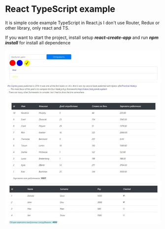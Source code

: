# React TypeScript example

It is simple code example TypeScript in React.js
I don't use Router, Redux or other library, only react and TS.

If you want to start the project, install setup ***react-create-app*** and run ***npm install*** for install all dependence

![ts-react-snapshot](./TS-ReactApp-Shot.jpg)